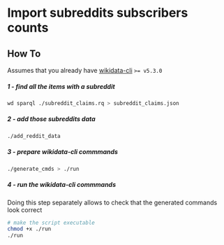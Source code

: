 # Import subreddits subscribers counts

## How To
Assumes that you already have [wikidata-cli](https://github.com/maxlath/wikidata-cli) `>= v5.3.0`

##### 1 - find all the items with a subreddit
```sh
wd sparql ./subreddit_claims.rq > subreddit_claims.json
```

##### 2 - add those subreddits data
```sh
./add_reddit_data
```

##### 3 - prepare wikidata-cli commmands
```sh
./generate_cmds > ./run
```

##### 4 - run the wikidata-cli commmands
Doing this step separately allows to check that the generated commands look correct
```sh
# make the script executable
chmod +x ./run
./run
```
